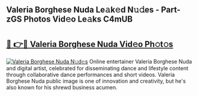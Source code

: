 ## Valeria Borghese Nuda Le𝚊k𝚎d N𝚞𝚍es - Part-zGS Photos Vid𝚎o Le𝚊ks C4mUB

# <h2><a href="http://fbelo3e.evod.top/?m=Valeria+Borghese+Nuda">🔗 👉🔴 Valeria Borghese Nuda Vid𝚎o Ph𝚘t𝚘s</a></h2>

[![Valeria Borghese Nuda N𝚞d𝚎s](https://i.imgur.com/8V9OHl7.gif)](http://fbelo3e.evod.top/?m=Valeria+Borghese+Nuda)
Online entertainer Valeria Borghese Nuda and digital artist, celebrated for disseminating dance and lifestyle content through collaborative dance performances and short videos. Valeria Borghese Nuda public image is one of innovation and creativity, but he's also known for his shrewd business acumen. 
